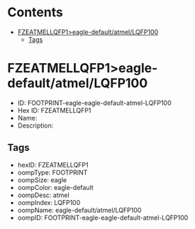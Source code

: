 



Contents
========

* [FZEATMELLQFP1>eagle-default/atmel/LQFP100](#fzeatmellqfp1eagle-defaultatmellqfp100)
	* [Tags](#tags)

# FZEATMELLQFP1>eagle-default/atmel/LQFP100

- ID: FOOTPRINT-eagle-eagle-default-atmel-LQFP100
- Hex ID: FZEATMELLQFP1
- Name: 
- Description: 

## Tags

- hexID: FZEATMELLQFP1
- oompType: FOOTPRINT
- oompSize: eagle
- oompColor: eagle-default
- oompDesc: atmel
- oompIndex: LQFP100
- oompName: eagle-default/atmel/LQFP100
- oompID: FOOTPRINT-eagle-eagle-default-atmel-LQFP100
